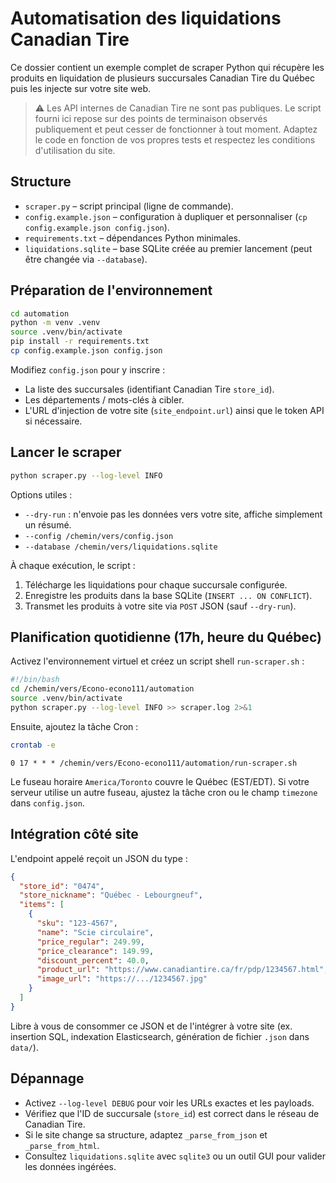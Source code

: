 # Automatisation des liquidations Canadian Tire

Ce dossier contient un exemple complet de scraper Python qui récupère les
produits en liquidation de plusieurs succursales Canadian Tire du Québec puis
les injecte sur votre site web.

> ⚠️ Les API internes de Canadian Tire ne sont pas publiques. Le script fourni
> ici repose sur des points de terminaison observés publiquement et peut cesser
> de fonctionner à tout moment. Adaptez le code en fonction de vos propres
> tests et respectez les conditions d'utilisation du site.

## Structure

- `scraper.py` – script principal (ligne de commande).
- `config.example.json` – configuration à dupliquer et personnaliser (`cp config.example.json config.json`).
- `requirements.txt` – dépendances Python minimales.
- `liquidations.sqlite` – base SQLite créée au premier lancement (peut être changée via `--database`).

## Préparation de l'environnement

```bash
cd automation
python -m venv .venv
source .venv/bin/activate
pip install -r requirements.txt
cp config.example.json config.json
```

Modifiez `config.json` pour y inscrire :

- La liste des succursales (identifiant Canadian Tire `store_id`).
- Les départements / mots-clés à cibler.
- L'URL d'injection de votre site (`site_endpoint.url`) ainsi que le token API si nécessaire.

## Lancer le scraper

```bash
python scraper.py --log-level INFO
```

Options utiles :

- `--dry-run` : n'envoie pas les données vers votre site, affiche simplement un résumé.
- `--config /chemin/vers/config.json`
- `--database /chemin/vers/liquidations.sqlite`

À chaque exécution, le script :

1. Télécharge les liquidations pour chaque succursale configurée.
2. Enregistre les produits dans la base SQLite (`INSERT ... ON CONFLICT`).
3. Transmet les produits à votre site via `POST` JSON (sauf `--dry-run`).

## Planification quotidienne (17h, heure du Québec)

Activez l'environnement virtuel et créez un script shell `run-scraper.sh` :

```bash
#!/bin/bash
cd /chemin/vers/Econo-econo111/automation
source .venv/bin/activate
python scraper.py --log-level INFO >> scraper.log 2>&1
```

Ensuite, ajoutez la tâche Cron :

```bash
crontab -e
```

```
0 17 * * * /chemin/vers/Econo-econo111/automation/run-scraper.sh
```

Le fuseau horaire `America/Toronto` couvre le Québec (EST/EDT). Si votre
serveur utilise un autre fuseau, ajustez la tâche cron ou le champ `timezone`
dans `config.json`.

## Intégration côté site

L'endpoint appelé reçoit un JSON du type :

```json
{
  "store_id": "0474",
  "store_nickname": "Québec - Lebourgneuf",
  "items": [
    {
      "sku": "123-4567",
      "name": "Scie circulaire",
      "price_regular": 249.99,
      "price_clearance": 149.99,
      "discount_percent": 40.0,
      "product_url": "https://www.canadiantire.ca/fr/pdp/1234567.html",
      "image_url": "https://.../1234567.jpg"
    }
  ]
}
```

Libre à vous de consommer ce JSON et de l'intégrer à votre site (ex. insertion
SQL, indexation Elasticsearch, génération de fichier `.json` dans `data/`).

## Dépannage

- Activez `--log-level DEBUG` pour voir les URLs exactes et les payloads.
- Vérifiez que l'ID de succursale (`store_id`) est correct dans le réseau de
  Canadian Tire.
- Si le site change sa structure, adaptez `_parse_from_json` et `_parse_from_html`.
- Consultez `liquidations.sqlite` avec `sqlite3` ou un outil GUI pour valider les
  données ingérées.
